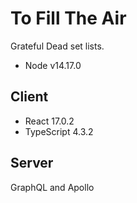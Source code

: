 # To Fill The Air

Grateful Dead set lists.

- Node v14.17.0

## Client

- React 17.0.2
- TypeScript 4.3.2

## Server

GraphQL and Apollo
